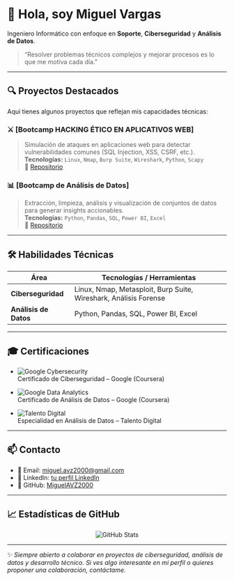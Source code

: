 # 👋 Hola, soy Miguel Vargas

Ingeniero Informático con enfoque en **Soporte**, **Ciberseguridad** y **Análisis de Datos**.  

> “Resolver problemas técnicos complejos y mejorar procesos es lo que me motiva cada día.”  

---

## 🔍 Proyectos Destacados

Aquí tienes algunos proyectos que reflejan mis capacidades técnicas:

### ⚔️ [Bootcamp HACKING ÉTICO EN APLICATIVOS WEB]  
> Simulación de ataques en aplicaciones web para detectar vulnerabilidades comunes (SQL Injection, XSS, CSRF, etc.).  
**Tecnologías:** `Linux`, `Nmap`, `Burp Suite`, `Wireshark`, `Python`, `Scapy`  
🔗 [Repositorio](https://github.com/MiguelAVZ2000/Bootcamp-Hacking-etico)  

### 📊 [Bootcamp de Análisis de Datos]  
> Extracción, limpieza, análisis y visualización de conjuntos de datos para generar insights accionables.  
**Tecnologías:** `Python`, `Pandas`, `SQL`, `Power BI`, `Excel`  
🔗 [Repositorio](https://github.com/MiguelAVZ2000/Bootcamp-Analisis-de-Datos)  

---

## 🛠️ Habilidades Técnicas

| Área | Tecnologías / Herramientas |
|---|---|
| **Ciberseguridad** | Linux, Nmap, Metasploit, Burp Suite, Wireshark, Análisis Forense |
| **Análisis de Datos** | Python, Pandas, SQL, Power BI, Excel |


---

## 🎓 Certificaciones

- ![Google Cybersecurity](https://img.shields.io/badge/Google-Cybersecurity-blue?logo=google&logoColor=white)  
  Certificado de Ciberseguridad – Google (Coursera)

- ![Google Data Analytics](https://img.shields.io/badge/Google-Data_Analytics-green?logo=google&logoColor=white)  
  Certificado de Análisis de Datos – Google (Coursera)

- ![Talento Digital](https://img.shields.io/badge/Talento_Digital-Especialidad_Análisis_de_Datos-purple)  
  Especialidad en Análisis de Datos – Talento Digital  

---


## 📫 Contacto

- 📧 Email: miguel.avz2000@gmail.com  
- 🔗 LinkedIn: [tu perfil LinkedIn](https://www.linkedin.com/in/miguel-vargas-51aa24258)  
- 💬 GitHub: [MiguelAVZ2000](https://github.com/MiguelAVZ2000)

---

## 📈 Estadísticas de GitHub

<p align="center">
  <img src="https://github-readme-stats.vercel.app/api?username=MiguelAVZ2000&show_icons=true&theme=tokyonight" alt="GitHub Stats" />
</p>

---

✨ *Siempre abierto a colaborar en proyectos de ciberseguridad, análisis de datos y desarrollo técnico. Si ves algo interesante en mi perfil o quieres proponer una colaboración, contáctame.*  

